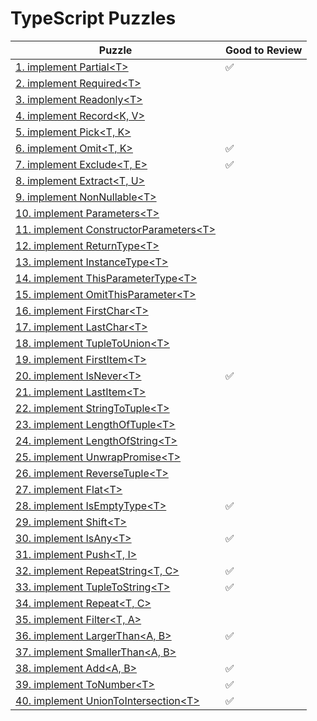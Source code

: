 # TypeScript Puzzles

| Puzzle                                                                              | Good to Review |
| ----------------------------------------------------------------------------------- | -------------- |
| [1. implement Partial\<T\>](1.implement-Partial-T.md)                               | ✅             |
| [2. implement Required\<T\>](2.implement-Required-T.md)                             |                |
| [3. implement Readonly\<T\>](3.implement-Readonly-T.md)                             |                |
| [4. implement Record<K, V>](4.implement-Record-K-V.md)                              |                |
| [5. implement Pick<T, K>](5.implement-Pick-T-K.md)                                  |                |
| [6. implement Omit<T, K>](6.implement-Omit-T-K.md)                                  | ✅             |
| [7. implement Exclude<T, E>](7.implement-Exclude-T-E.md)                            | ✅             |
| [8. implement Extract<T, U>](8.implement-Extract-T-U.md)                            |                |
| [9. implement NonNullable\<T\>](9.implement-NonNullable-T.md)                       |                |
| [10. implement Parameters\<T\>](10.implement-Parameters-T.md)                       |                |
| [11. implement ConstructorParameters\<T\>](11.implement-ConstructorParameters-T.md) |                |
| [12. implement ReturnType\<T\>](12.implement-ReturnType-T.md)                       |                |
| [13. implement InstanceType\<T\>](13.implement-InstanceType-T.md)                   |                |
| [14. implement ThisParameterType\<T\>](14.implement-ThisParameterType-T.md)         |                |
| [15. implement OmitThisParameter\<T\>](15.implement-OmitThisParameter-T.md)         |                |
| [16. implement FirstChar\<T\>](16.implement-FirstChar-T.md)                         |                |
| [17. implement LastChar\<T\>](17.implement-LastChar-T.md)                           |                |
| [18. implement TupleToUnion\<T\>](18.implement-TupleToUnion-T.md)                   |                |
| [19. implement FirstItem\<T\>](19.implement-FirstItem-T.md)                         |                |
| [20. implement IsNever\<T\>](20.implement-IsNever-T.md)                             | ✅             |
| [21. implement LastItem\<T\>](21.implement-LastItem-T.md)                           |                |
| [22. implement StringToTuple\<T\>](22.implement-StringToTuple-T.md)                 |                |
| [23. implement LengthOfTuple\<T\>](23.implement-LengthOfTuple-T.md)                 |                |
| [24. implement LengthOfString\<T\>](24.implement-LengthOfString-T.md)               |                |
| [25. implement UnwrapPromise\<T\>](25.implement-UnwrapPromise-T.md)                 |                |
| [26. implement ReverseTuple\<T\>](26.implement-ReverseTuple-T.md)                   |                |
| [27. implement Flat\<T\>](27.implement-Flat-T.md)                                   |                |
| [28. implement IsEmptyType\<T\>](28.implement-IsEmptyType-T.md)                     | ✅             |
| [29. implement Shift\<T\>](29.implement-Shift-T.md)                                 |                |
| [30. implement IsAny\<T\>](30.implement-IsAny-T.md)                                 | ✅             |
| [31. implement Push<T, I>](31.implement-Push-T-I.md)                                |                |
| [32. implement RepeatString<T, C>](32.implement-RepeatString-T-C.md)                | ✅             |
| [33. implement TupleToString\<T\>](33.implement-TupleToString-T.md)                 | ✅             |
| [34. implement Repeat<T, C>](34.implement-Repeat-T-C.md)                            |                |
| [35. implement Filter<T, A>](35.implement-Filter-T-A.md)                            |                |
| [36. implement LargerThan<A, B>](36.implement-LargerThan-A-B.md)                    | ✅             |
| [37. implement SmallerThan<A, B>](37.implement-SmallerThan-A-B.md)                  |                |
| [38. implement Add<A, B>](38.implement-Add-A-B.md)                                  | ✅             |
| [39. implement ToNumber\<T\>](39.implement-ToNumber-T.md)                           | ✅             |
| [40. implement UnionToIntersection\<T\>](40.implement-UnionToIntersection-T.md)     | ✅             |
